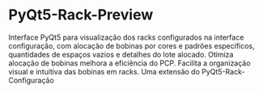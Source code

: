# PyQt5-Rack-Preview
Interface PyQt5 para visualização dos racks configurados na interface configuração, com alocação de bobinas por cores e padrões específicos, quantidades de espaços vazios e detalhes do lote alocado. Otimiza alocação de bobinas  melhora a eficiência do PCP. Facilita a organização visual e intuitiva das bobinas em racks.
Uma extensão do PyQt5-Rack-Configuração
